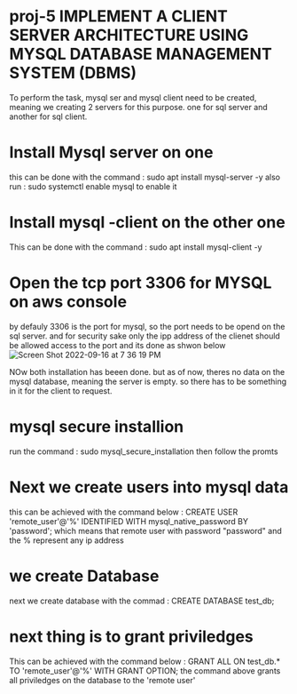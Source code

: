 # proj-5 IMPLEMENT A CLIENT SERVER ARCHITECTURE USING MYSQL DATABASE MANAGEMENT SYSTEM (DBMS)
To perform the task, mysql ser and mysql client need to be created, meaning we creating 2 servers for this purpose. one for sql server and another for sql client.
# Install Mysql server on one 
this can be done with the command : sudo apt install mysql-server -y
also run : sudo systemctl enable mysql   to enable it 
# Install mysql -client on the other one
This can be done with the command : sudo apt install mysql-client -y
# Open the tcp port 3306 for MYSQL on aws console
by defauly 3306 is the port for mysql, so the port needs to be opend on the sql server. and for security sake only the ipp address of the clienet should be allowed access to the port and its done as shwon below
![Screen Shot 2022-09-16 at 7 36 19 PM](https://user-images.githubusercontent.com/112595648/190708473-a24e8880-91db-4bbe-a0f2-c4dc586fe7a7.png)

NOw both installation has beeen done. but as of now, theres no data on the mysql database, meaning the server is empty. so there has to be something in it for the client to request.
# mysql secure installion
run the command : sudo mysql_secure_installation
then follow the promts
# Next we create users into mysql data
this can be achieved with the command below
 : CREATE USER 'remote_user'@'%' IDENTIFIED WITH mysql_native_password BY 'password';
 which means that remote user with password "password" and the % represent any ip address
 # we create Database
 next we create database with the commad
 : CREATE DATABASE test_db;
 # next thing is to grant priviledges
 This can be achieved with the command below
 : GRANT ALL ON test_db.* TO 'remote_user'@'%' WITH GRANT OPTION;
 the command above grants all priviledges on the database to the 'remote user'
